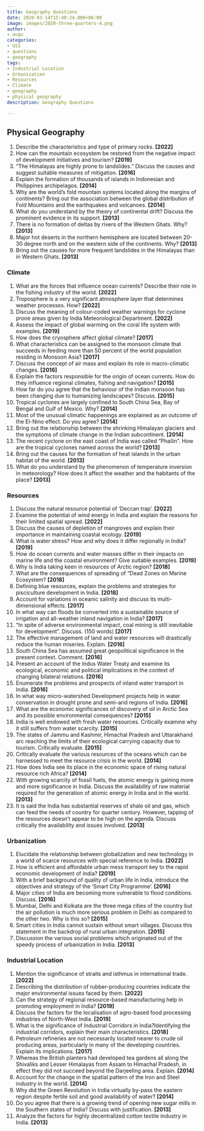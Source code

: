 ```yaml
---
title: Geography Questions
date: 2020-03-14T15:40:24.000+06:00
image: images/2020-three-quarters-4.png
author:
- augu
categories:
- GS1
- questions
- geography
tags:
- Industrial Location
- Urbanization
- Resources
- Climate
- geography
- physical geography
description: Geography Questions

---
```

## **Physical Geography**

1. Describe the characteristics and type of primary rocks. **\[2022\]**
2. How can the mountain ecosystem be restored from the negative impact of development initiatives and tourism? **\[2019\]**
3. “The Himalayas are highly prone to landslides.” Discuss the causes and suggest suitable measures of mitigation. **\[2016\]**
4. Explain the formation of thousands of islands in Indonesian and Philippines archipelagos. **\[2014\]**
5. Why are the world’s fold mountain systems located along the margins of continents? Bring out the association between the global distribution of Fold Mountains and the earthquakes and volcanoes. **\[2014\]**
6. What do you understand by the theory of continental drift? Discuss the prominent evidence in its support. **\[2013\]**
7. There is no formation of deltas by rivers of the Western Ghats. Why? **\[2013\]**
8. Major hot deserts in the northern hemisphere are located between 20-30 degree north and on the western side of the continents. Why? **\[2013\]**
9. Bring out the causes for more frequent landslides in the Himalayas than in Western Ghats. **\[2013\]**

### **Climate**

 1. What are the forces that influence ocean currents? Describe their role in the fishing industry of the world. **\[2022\]**
 2. Troposphere is a very significant atmosphere layer that determines weather processes. How? **\[2022\]**
 3. Discuss the meaning of colour-coded weather warnings for cyclone prone areas given by India Meteorological Department. **\[2022\]**
 4. Assess the impact of global warming on the coral life system with examples. **\[2019\]**
 5. How does the cryosphere affect global climate? **\[2017\]**
 6. What characteristics can be assigned to the monsoon climate that succeeds in feeding more than 50 percent of the world population residing in Monsoon Asia? **\[2017\]**
 7. Discuss the concept of air mass and explain its role in macro-climatic changes. **\[2016\]**
 8. Explain the factors responsible for the origin of ocean currents. How do they influence regional climates, fishing and navigation? **\[2015\]**
 9. How far do you agree that the behaviour of the Indian monsoon has been changing due to humanizing landscapes? Discuss. **\[2015\]**
10. Tropical cyclones are largely confined to South China Sea, Bay of Bengal and Gulf of Mexico. Why? **\[2014\]**
11. Most of the unusual climatic happenings are explained as an outcome of the El-Nino effect. Do you agree? **\[2014\]**
12. Bring out the relationship between the shrinking Himalayan glaciers and the symptoms of climate change in the Indian subcontinent. **\[2014\]**
13. The recent cyclone on the east coast of India was called “Phailin”. How are the tropical cyclones named across the world? **\[2013\]**
14. Bring out the causes for the formation of heat islands in the urban habitat of the world. **\[2013\]**
15. What do you understand by the phenomenon of temperature inversion in meteorology? How does it affect the weather and the habitants of the place? **\[2013\]**

### **Resources**

 1. Discuss the natural resource potential of ‘Deccan trap’. **\[2022\]**
 2. Examine the potential of wind energy in India and explain the reasons for their limited spatial spread. **\[2022\]**
 3. Discuss the causes of depletion of mangroves and explain their importance in maintaining coastal ecology. **\[2019\]**
 4. What is water stress? How and why does it differ regionally in India? **\[2019\]**
 5. How do ocean currents and water masses differ in their impacts on marine life and the coastal environment? Give suitable examples. **\[2019\]**
 6. Why is India taking keen in resources of Arctic region? **\[2018\]**
 7. What are the consequences of spreading of “Dead Zones on Marine Ecosystem? **\[2018\]**
 8. Defining blue resources, explain the problems and strategies for pisciculture development in India. **\[2018\]**
 9. Account for variations in oceanic salinity and discuss its multi-dimensional effects. **\[2017\]**
10. In what way can floods be converted into a sustainable source of irrigation and all-weather inland navigation in India? **\[2017\]**
11. “In spite of adverse environmental impact, coal mining is still inevitable for development”. Discuss. (150 words) **\[2017\]**
12. The effective management of land and water resources will drastically reduce the human miseries. Explain. **\[2016\]**
13. South China Sea has assumed great geopolitical significance in the present context. Comment. **\[2016\]**
14. Present an account of the Indus Water Treaty and examine its ecological, economic and political implications in the context of changing bilateral relations. **\[2016\]**
15. Enumerate the problems and prospects of inland water transport in India. **\[2016\]**
16. In what way micro-watershed Development projects help in water conservation in drought prone and semi-arid regions of India. **\[2016\]**
17. What are the economic significances of discovery of oil in Arctic Sea and its possible environmental consequences? **\[2015\]**
18. India is well endowed with fresh water resources. Critically examine why it still suffers from water scarcity. **\[2015\]**
19. The states of Jammu and Kashmir, Himachal Pradesh and Uttarakhand arc reaching the limits of their ecological carrying capacity due to tourism. Critically evaluate. **\[2015\]**
20. Critically evaluate the various resources of the oceans which can be harnessed to meet the resource crisis in the world. **\[2014\]**
21. How does India see its place in the economic space of rising natural resource rich Africa? **\[2014\]**
22. With growing scarcity of fossil fuels, the atomic energy is gaining more and more significance in India. Discuss the availability of raw material required for the generation of atomic energy in India and in the world. **\[2013\]**
23. It is said the India has substantial reserves of shale oil and gas, which can feed the needs of country for quarter century. However, tapping of the resources doesn’t appear to be high on the agenda. Discuss critically the availability and issues involved. **\[2013\]**

### **Urbanization**

1. Elucidate the relationship between globalization and new technology in a world of scarce resources with special reference to India. **\[2022\]**
2. How is efficient and affordable urban mess transport key to the rapid economic development of India? **\[2019\]**
3. With a brief background of quality of urban life in India, introduce the objectives and strategy of the ‘Smart City Programme’. **\[2016\]**
4. Major cities of India are becoming more vulnerable to flood conditions. Discuss. **\[2016\]**
5. Mumbai, Delhi and Kolkata are the three mega cities of the country but the air pollution is much more serious problem in Delhi as compared to the other two. Why is this so? **\[2015\]**
6. Smart cities in India cannot sustain without smart villages. Discuss this statement in the backdrop of rural urban integration.  **\[2015\]**
7. Discussion the various social problems which originated out of the speedy process of urbanization in India. **\[2013\]**

### **Industrial Location**

 1. Mention the significance of straits and isthmus in international trade. **\[2022\]**
 2. Describing the distribution of rubber-producing countries indicate the major environmental issues faced by them. **\[2022\]**
 3. Can the strategy of regional resource-based manufacturing help in promoting employment in India? **\[2019\]**
 4. Discuss the factors for the localisation of agro-based food processing industries of North-West India. **\[2019\]**
 5. What is the significance of Industrial Corridors in India?Identifying the industrial corridors, explain their main characteristics. **\[2018\]**
 6. Petroleum refineries are not necessarily located nearer to crude oil producing areas, particularly in many of the developing countries. Explain its implications. **\[2017\]**
 7. Whereas the British planters had developed tea gardens all along the Shivaliks and Lesser Himalayas from Assam to Himachal Pradesh, in effect they did not succeed beyond the Darjeeling area. Explain. **\[2014\]**
 8. Account for the change in the spatial pattern of the Iron and Steel industry in the world. **\[2014\]**
 9. Why did the Green Revolution in India virtually by-pass the eastern region despite fertile soil and good availability of water? **\[2014\]**
10. Do you agree that there is a growing trend of opening new sugar mills in the Southern states of India? Discuss with justification. **\[2013\]**
11. Analyze the factors for highly decentralized cotton textile industry in India. **\[2013\]**